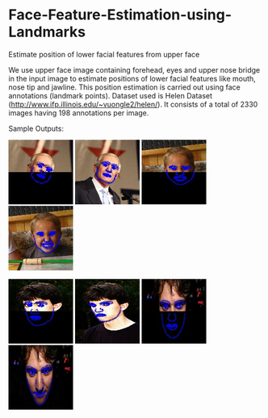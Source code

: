 # Face-Feature-Estimation-using-Landmarks
Estimate position of lower facial features from upper face

We use upper face image containing forehead, eyes and upper nose bridge in the input image to estimate positions of lower facial features like mouth, nose tip and jawline.
This position estimation is carried out using face annotations (landmark points).
Dataset used is Helen Dataset (http://www.ifp.illinois.edu/~vuongle2/helen/). It consists of a total of 2330 images having 198 annotations per image. 

Sample Outputs:

![alt text](https://raw.githubusercontent.com/antrix99/Face-Feature-Estimation-using-Landmarks/master/imgs/tr1.jpg?raw=true "Optional Title")
![alt text](https://raw.githubusercontent.com/antrix99/Face-Feature-Estimation-using-Landmarks/master/imgs/ts1.jpg?raw=true "Optional Title")
![alt text](https://raw.githubusercontent.com/antrix99/Face-Feature-Estimation-using-Landmarks/master/imgs/tr2.jpg?raw=true "Optional Title")
![alt text](https://raw.githubusercontent.com/antrix99/Face-Feature-Estimation-using-Landmarks/master/imgs/ts2.jpg?raw=true "Optional Title")

![alt text](https://raw.githubusercontent.com/antrix99/Face-Feature-Estimation-using-Landmarks/master/imgs/tr3.jpg?raw=true "Optional Title")
![alt text](https://raw.githubusercontent.com/antrix99/Face-Feature-Estimation-using-Landmarks/master/imgs/ts3.jpg?raw=true "Optional Title")
![alt text](https://raw.githubusercontent.com/antrix99/Face-Feature-Estimation-using-Landmarks/master/imgs/tr4.jpg?raw=true "Optional Title")
![alt text](https://raw.githubusercontent.com/antrix99/Face-Feature-Estimation-using-Landmarks/master/imgs/ts4.jpg?raw=true "Optional Title")
